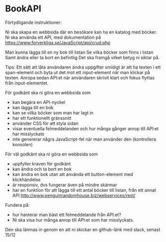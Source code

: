 # BookAPI
Förtydligande instruktioner:

Ni ska skapa en webbsida där en besökare kan ha en katalog med böcker.
Ni ska använda ett API, med dokumentation på https://www.forverkliga.se/JavaScript/api/crud.php

Man kunna lägga till en ny bok till listan
Se vilka böcker som finns i listan
Samt ändra eller ta bort en befintlig
Det ska framgå vilket betyg ni siktar på.

Tips: Ett sätt att låta användaren ändra uppgifter smidigt är att ha texten i ett span-element och byta ut det mot ett input-element när man klickar på texten.
Anropa sedan API:et när användaren skrivit klart och fokus flyttas från input-elementet.


För godkänt ska ni göra en webbsida som
- kan begära en API-nyckel
- kan lägga till en bok
- kan se vilka böcker som man har lagt in
- har ett funktionellt gränssnitt
- använder CSS för att styla sidan
- visar eventuella felmeddelanden och hur många gånger anrop till API:et har misslyckats
- inte genererar några JavaScript-fel när man använder den (kontrollera konsolen)

För väl godkänt ska ni göra en webbsida som
- uppfyller kraven för godkänt
- kan ändra och ta bort en bok
- kan ändra en bok utan att använda ett button-element med klickhändelse
- är responsiv, dvs fungerar även på mindre skärmar
- har en funktion för att lägga till ett antal böcker till listan, från ett annat API
http://www.penguinrandomhouse.biz/webservices/rest/



Fundera på: 
- hur hanterar man bäst ett felmeddelande från API:et?
- Ni ska visa hur många anrop till API:et som har misslyckats.

Den ska lämnas in genom en att ni skickar en github-länk med slack, senast 15/12
